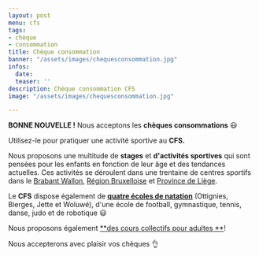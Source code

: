 ```yaml
---
layout: post
menu: cfs
tags:
- chèque
- consommation
title: Chèque consommation
banner: "/assets/images/chequesconsommation.jpg"
infos:
  date: 
  teaser: ''
description: Chèque consommation CFS
image: "/assets/images/chequesconsommation.jpg"

---
```

**BONNE NOUVELLE !** Nous acceptons les **chèques consommations** 😃 

Utilisez-le pour pratiquer une activité sportive au **CFS.** 

Nous proposons une multitude de **stages** et **d'activités sportives** qui sont pensées pour les enfants en fonction de leur âge et des tendances actuelles. Ces activités se déroulent dans une trentaine de centres sportifs dans le [Brabant Wallon](https://www.lecfs.be/cfs/les_centres_cfs/), [Région Bruxelloise](https://www.lecfs.be/cfs/les_centres_cfs/) et [Province de Liège](https://www.lecfs.be/cfs/les_centres_cfs/).

Le **CFS** dispose également de [**quatre écoles de natation**](https://www.lecfs.be/activites/ecole_de_natation/) (Ottignies, Bierges, Jette et Woluwé), d'une école de football, gymnastique, tennis, danse, judo et de robotique 😃

Nous proposons également [**des cours collectifs pour adultes **](https://www.lecfs.be/cours_adultes/)!

Nous accepterons avec plaisir vos chèques 👌